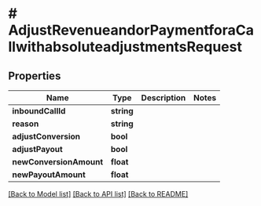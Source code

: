 # # AdjustRevenueandorPaymentforaCallwithabsoluteadjustmentsRequest

## Properties

Name | Type | Description | Notes
------------ | ------------- | ------------- | -------------
**inboundCallId** | **string** |  |
**reason** | **string** |  |
**adjustConversion** | **bool** |  |
**adjustPayout** | **bool** |  |
**newConversionAmount** | **float** |  |
**newPayoutAmount** | **float** |  |

[[Back to Model list]](../../README.md#models) [[Back to API list]](../../README.md#endpoints) [[Back to README]](../../README.md)
